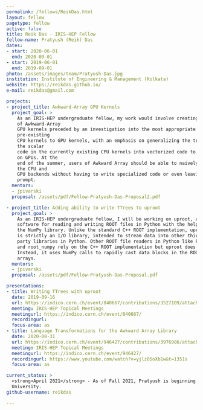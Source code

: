 ```yaml
---
permalink: /fellows/ReikDas.html
layout: fellow
pagetype: fellow
active: false
title: Reik Das - IRIS-HEP Fellow
fellow-name: Pratyush (Reik) Das
dates:
- start: 2020-06-01
  end: 2020-09-01
- start: 2019-06-01
  end: 2019-09-01
photo: /assets/images/team/Pratyush-Das.jpg
institution: Institute of Engineering & Management (Kolkata)
website: https://reikdas.github.io/
e-mail: reikdas@gmail.com

projects:
- project_title: Awkward-Array GPU Kernels
  project_goal: >
    As an IRIS-HEP undergraduate fellow, my work would involve creating a library
    of Awkward-Array
    GPU kernels preceded by an investigation into the most appropriate way to translate
    pre-existing
    CPU kernels to GPU kernels, with an emphasis on generalizing the translation between
    the scalar
    code in the currently existing CPU kernels into vectorized code to be executed
    on GPUs. At the
    end of the summer, users of Awkward Array should be able to naively switch between
    the CPU and
    GPU backends without having to write specialized code or even leaving the Python
    prompt.
  mentors:
  - jpivarski
  proposal: /assets/pdf/Fellow-Pratyush-Das-Proposal2.pdf

- project_title: Adding ability to write TTrees to uproot
  project_goal: >
    As an IRIS-HEP undergraduate fellow, I will be working on uproot, a
    software for reading and writing ROOT files in Python with the help of
    the NumPy library. Unlike the standard C++ ROOT implementation, uproot
    is strictly an I/O library, intended to stream data into other third
    party libraries in Python. Other ROOT file readers in Python like PyROOT
    and root_numpy rely on the C++ ROOT implementation but uproot does not.
    Instead, it uses NumPy calls to rapidly cast data blocks in the ROOT file as NumPy
    arrays.
  mentors:
  - jpivarski
  proposal: /assets/pdf/Fellow-Pratyush-Das-Proposal.pdf

presentations:
- title: Writing TTrees with uproot
  date: 2019-09-16
  url: https://indico.cern.ch/event/840667/contributions/3527109/attachments/1908764/3153297/uproot-irisfellow-final.pdf
  meeting: IRIS-HEP Topical Meetings
  meetingurl: https://indico.cern.ch/event/840667/
  recordingurl:
  focus-area: as
- title: Language Transformations for the Awkward Array Library
  date: 2020-08-31
  url: https://indico.cern.ch/event/946427/contributions/3976986/attachments/2094014/3519161/IRIS-HEP-Fellow-Awkward.pdf
  meeting: IRIS-HEP Topical Meetings
  meetingurl: https://indico.cern.ch/event/946427/
  recordingurl: https://www.youtube.com/watch?v=yjlzO5oXb1w&t=1351s
  focus-area: as

current_status: >
  <strong>April 2021</strong> - As of Fall 2021, Pratyush is beginning graduate studies in Computer Science at Purdue
  University.
github-username: reikdas

---
```

